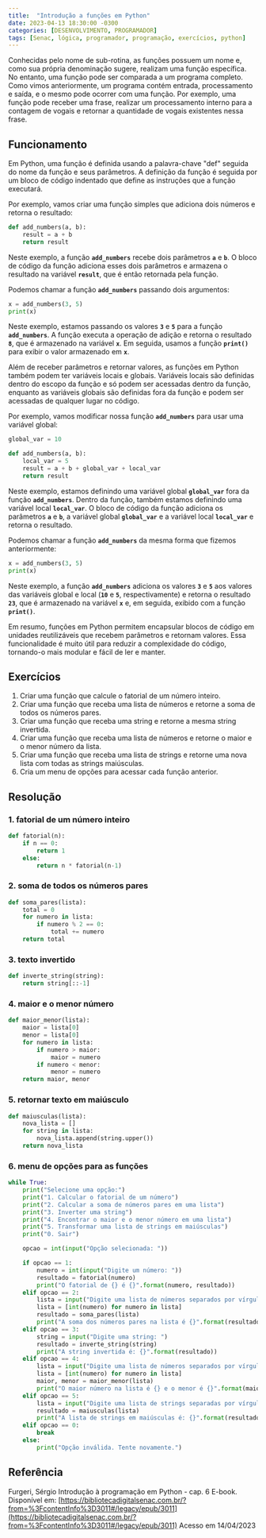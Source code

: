 ```yaml
---
title:  "Introdução a funções em Python"
date: 2023-04-13 18:30:00 -0300
categories: [DESENVOLVIMENTO, PROGRAMADOR]
tags: [Senac, lógica, programador, programação, exercícios, python]
---
```

Conhecidas pelo nome de sub-rotina, as funções possuem um nome e, como sua própria denominação sugere, realizam uma função específica. No entanto, uma função pode ser comparada a um programa completo. Como vimos anteriormente, um programa contém entrada, processamento e saída, e o mesmo pode ocorrer com uma função. Por exemplo, uma função pode receber uma frase, realizar um processamento interno para a contagem de vogais e retornar a quantidade de vogais existentes nessa frase.

## Funcionamento

Em Python, uma função é definida usando a palavra-chave "def" seguida do nome da função e seus parâmetros. A definição da função é seguida por um bloco de código indentado que define as instruções que a função executará.

Por exemplo, vamos criar uma função simples que adiciona dois números e retorna o resultado:

```python
def add_numbers(a, b):
    result = a + b
    return result
```

Neste exemplo, a função **`add_numbers`** recebe dois parâmetros **`a`** e **`b`**. O bloco de código da função adiciona esses dois parâmetros e armazena o resultado na variável **`result`**, que é então retornada pela função.

Podemos chamar a função **`add_numbers`** passando dois argumentos:

```python
x = add_numbers(3, 5)
print(x)
```

Neste exemplo, estamos passando os valores **`3`** e **`5`** para a função **`add_numbers`**. A função executa a operação de adição e retorna o resultado **`8`**, que é armazenado na variável **`x`**. Em seguida, usamos a função **`print()`** para exibir o valor armazenado em **`x`**.

Além de receber parâmetros e retornar valores, as funções em Python também podem ter variáveis locais e globais. Variáveis locais são definidas dentro do escopo da função e só podem ser acessadas dentro da função, enquanto as variáveis globais são definidas fora da função e podem ser acessadas de qualquer lugar no código.

Por exemplo, vamos modificar nossa função **`add_numbers`** para usar uma variável global:

```python
global_var = 10

def add_numbers(a, b):
    local_var = 5
    result = a + b + global_var + local_var
    return result
```

Neste exemplo, estamos definindo uma variável global **`global_var`** fora da função **`add_numbers`**. Dentro da função, também estamos definindo uma variável local **`local_var`**. O bloco de código da função adiciona os parâmetros **`a`** e **`b`**, a variável global **`global_var`** e a variável local **`local_var`** e retorna o resultado.

Podemos chamar a função **`add_numbers`** da mesma forma que fizemos anteriormente:

```python
x = add_numbers(3, 5)
print(x)
```

Neste exemplo, a função **`add_numbers`** adiciona os valores **`3`** e **`5`** aos valores das variáveis global e local (**`10`** e **`5`**, respectivamente) e retorna o resultado **`23`**, que é armazenado na variável **`x`** e, em seguida, exibido com a função **`print()`**.

Em resumo, funções em Python permitem encapsular blocos de código em unidades reutilizáveis que recebem parâmetros e retornam valores. Essa funcionalidade é muito útil para reduzir a complexidade do código, tornando-o mais modular e fácil de ler e manter.

## Exercícios

1. Criar uma função que calcule o fatorial de um número inteiro.
2. Criar uma função que receba uma lista de números e retorne a soma de todos os números pares.
3. Criar uma função que receba uma string e retorne a mesma string invertida.
4. Criar uma função que receba uma lista de números e retorne o maior e o menor número da lista.
5. Criar uma função que receba uma lista de strings e retorne uma nova lista com todas as strings maiúsculas.
6. Cria um menu de opções para acessar cada função anterior.

## Resolução

### 1. fatorial de um número inteiro

```python
def fatorial(n):
    if n == 0:
        return 1
    else:
        return n * fatorial(n-1)
```

### 2. soma de todos os números pares

```python
def soma_pares(lista):
    total = 0
    for numero in lista:
        if numero % 2 == 0:
            total += numero
    return total
```

### 3. texto invertido

```python
def inverte_string(string):
    return string[::-1]
```

### 4. maior e o menor número

```python
def maior_menor(lista):
    maior = lista[0]
    menor = lista[0]
    for numero in lista:
        if numero > maior:
            maior = numero
        if numero < menor:
            menor = numero
    return maior, menor
```

### 5. retornar texto em maiúsculo

```python
def maiusculas(lista):
    nova_lista = []
    for string in lista:
        nova_lista.append(string.upper())
    return nova_lista
```

### 6. menu de opções para as funções

```python
while True:
    print("Selecione uma opção:")
    print("1. Calcular o fatorial de um número")
    print("2. Calcular a soma de números pares em uma lista")
    print("3. Inverter uma string")
    print("4. Encontrar o maior e o menor número em uma lista")
    print("5. Transformar uma lista de strings em maiúsculas")
    print("0. Sair")

    opcao = int(input("Opção selecionada: "))

    if opcao == 1:
        numero = int(input("Digite um número: "))
        resultado = fatorial(numero)
        print("O fatorial de {} é {}".format(numero, resultado))
    elif opcao == 2:
        lista = input("Digite uma lista de números separados por vírgula: ").split(",")
        lista = [int(numero) for numero in lista]
        resultado = soma_pares(lista)
        print("A soma dos números pares na lista é {}".format(resultado))
    elif opcao == 3:
        string = input("Digite uma string: ")
        resultado = inverte_string(string)
        print("A string invertida é: {}".format(resultado))
    elif opcao == 4:
        lista = input("Digite uma lista de números separados por vírgula: ").split(",")
        lista = [int(numero) for numero in lista]
        maior, menor = maior_menor(lista)
        print("O maior número na lista é {} e o menor é {}".format(maior, menor))
    elif opcao == 5:
        lista = input("Digite uma lista de strings separadas por vírgula: ").split(",")
        resultado = maiusculas(lista)
        print("A lista de strings em maiúsculas é: {}".format(resultado))
    elif opcao == 0:
        break
    else:
        print("Opção inválida. Tente novamente.")
```

## Referência

Furgeri, Sérgio
Introdução à programação em Python - cap. 6
E-book. Disponível em: [https://bibliotecadigitalsenac.com.br/?from=%3FcontentInfo%3D3011#/legacy/epub/3011](https://bibliotecadigitalsenac.com.br/?from=%3FcontentInfo%3D3011#/legacy/epub/3011)
Acesso em 14/04/2023

